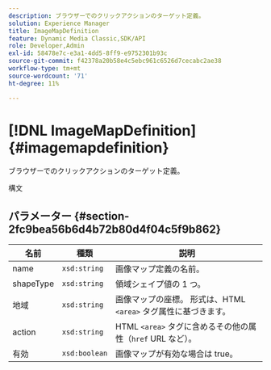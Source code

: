 ```yaml
---
description: ブラウザーでのクリックアクションのターゲット定義。
solution: Experience Manager
title: ImageMapDefinition
feature: Dynamic Media Classic,SDK/API
role: Developer,Admin
exl-id: 58478e7c-e3a1-4dd5-8ff9-e9752301b93c
source-git-commit: f42378a20b58e4c5ebc961c6526d7cecabc2ae38
workflow-type: tm+mt
source-wordcount: '71'
ht-degree: 11%

---
```


# [!DNL ImageMapDefinition]{#imagemapdefinition}

ブラウザーでのクリックアクションのターゲット定義。

構文

## パラメーター {#section-2fc9bea56b6d4b72b80d4f04c5f9b862}

| 名前 | 種類 | 説明 |
|---|---|---|
| name | `xsd:string` | 画像マップ定義の名前。 |
| shapeType | `xsd:string` | 領域シェイプ値の 1 つ。 |
| 地域 | `xsd:string` | 画像マップの座標。 形式は、HTML `<area>` タグ属性に基づきます。 |
| action | `xsd:string` | HTML `<area>` タグに含めるその他の属性（`href` URL など）。 |
| 有効 | `xsd:boolean` | 画像マップが有効な場合は true。 |

